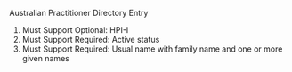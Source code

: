 Australian Practitioner Directory Entry

1. Must Support Optional: HPI-I
1. Must Support Required: Active status
1. Must Support Required: Usual name with family name and one or more given names

